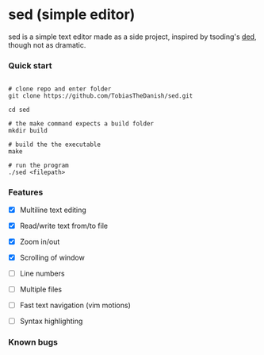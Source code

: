 # sed (simple editor)

sed is a simple text editor made as a side project, inspired by tsoding's [ded](https://github.com/tsoding/ded), though not as dramatic.

### Quick start

```console

# clone repo and enter folder
git clone https://github.com/TobiasTheDanish/sed.git

cd sed

# the make command expects a build folder
mkdir build

# build the the executable
make

# run the program
./sed <filepath>

```

### Features

- [x] Multiline text editing
- [x] Read/write text from/to file
- [x] Zoom in/out
- [x] Scrolling of window
- [ ] Line numbers
- [ ] Multiple files
- [ ] Fast text navigation (vim motions)
- [ ] Syntax highlighting


### Known bugs
